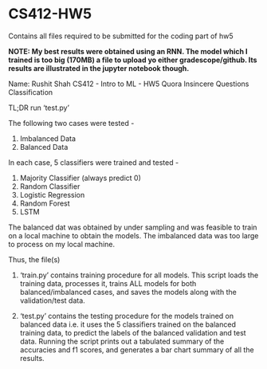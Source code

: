 # CS412-HW5
Contains all files required to be submitted for the coding part of hw5
 
**NOTE: My best results were obtained using an RNN. The model which I trained is too big (170MB) a file to upload yo either gradescope/github. Its results are illustrated in the jupyter notebook though.**

Name: Rushit Shah
CS412 - Intro to ML - HW5
Quora Insincere Questions Classification

TL;DR  run ‘test.py’

The following two cases were tested - 
1. Imbalanced Data
2. Balanced Data

In each case, 5 classifiers were trained and tested - 
1. Majority Classifier (always predict 0)
2. Random Classifier
3. Logistic Regression
4. Random Forest
5. LSTM

The balanced dat was obtained by under sampling and was feasible to train on a local machine to obtain the models. The imbalanced data was too large to process on my local machine. 

Thus, the file(s)
1. ‘train.py’ contains training procedure for all models. This script loads the training data, processes it, trains ALL models for both balanced/imbalanced cases, and saves the models along with the validation/test data.

2. ‘test.py’ contains the testing procedure for the models trained on balanced data i.e. it uses the 5 classifiers trained on the balanced training data, to predict the labels of the balanced validation and test data. Running the script prints out a tabulated summary of the accuracies and f1 scores, and generates a bar chart summary of all the results. 

